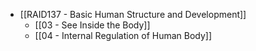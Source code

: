 - [[RAID137 - Basic Human Structure and Development]]
	- [[03 - See Inside the Body]]
	- [[04 - Internal Regulation of Human Body]]
